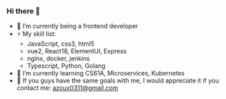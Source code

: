 ### Hi there 👋

<!--
**Mercury-x/Mercury-x** is a ✨ _special_ ✨ repository because its `README.md` (this file) appears on your GitHub profile.

Here are some ideas to get you started:

- 🔭 I’m currently working on ...
- 🌱 I’m currently learning ...
- 👯 I’m looking to collaborate on ...
- 🤔 I’m looking for help with ...
- 💬 Ask me about ...
- 📫 How to reach me: ...
- 😄 Pronouns: ...
- ⚡ Fun fact: ...
-->
- 🔭 I’m currently being a frontend developer
- ⚡ My skill list: 
  - JavaScript, css3, html5
  - vue2, React18, ElementUI, Express
  - nginx, docker, jenkins
  - Typescript, Python, Golang
- 🌱 I’m currently learning CS61A, Microservices, Kubernetes
- 💬 If you guys have the same goals with me, I would appreciate it if you contact me: azoux0311@gmail.com
